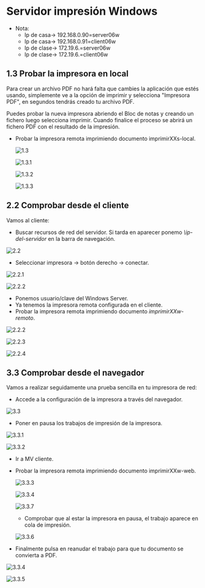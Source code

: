 # Servidor impresión Windows

- Nota:
  - Ip de casa-> 192.168.0.90=server06w
  - Ip de casa-> 192.168.0.91=client06w
  - Ip de clase-> 172.19.6.=server06w
  - Ip de clase-> 172.19.6.=client06w

## 1.3 Probar la impresora en local
Para crear un archivo PDF no hará falta que cambies la aplicación que estés usando, simplemente ve a la opción de imprimir y selecciona "Impresora PDF", en segundos tendrás creado tu archivo PDF.

Puedes probar la nueva impresora abriendo el Bloc de notas y creando un fichero luego selecciona imprimir. Cuando finalice el proceso se abrirá un fichero PDF con el resultado de la impresión.

- Probar la impresora remota imprimiendo documento imprimirXXs-local.

  ![1.3](https://github.com/IsraelLemos/add2021-israel-lemos/blob/master/Servidor-de-impresion-Windows/img/Captura-4.PNG?raw=true)

  ![1.3.1](https://github.com/IsraelLemos/add2021-israel-lemos/blob/master/Servidor-de-impresion-Windows/img/Captura-5.PNG?raw=true)

  ![1.3.2](https://github.com/IsraelLemos/add2021-israel-lemos/blob/master/Servidor-de-impresion-Windows/img/Captura-6.PNG?raw=true)

  ![1.3.3](https://github.com/IsraelLemos/add2021-israel-lemos/blob/master/Servidor-de-impresion-Windows/img/Captura-7.PNG?raw=true)



## 2.2 Comprobar desde el cliente
Vamos al cliente:

- Buscar recursos de red del servidor. Si tarda en aparecer ponemo  _\\ip-del-servidor_ en la barra de navegación.

 ![2.2](https://github.com/IsraelLemos/add2021-israel-lemos/blob/master/Servidor-de-impresion-Windows/img/Captura%20de%20pantalla_2020-11-06_10-35-08.png?raw=true)
- Seleccionar impresora -> botón derecho -> conectar.

 ![2.2.1](https://github.com/IsraelLemos/add2021-israel-lemos/blob/master/Servidor-de-impresion-Windows/img/Captura%20de%20pantalla_2020-11-06_10-35-40.png?raw=true)

 ![2.2.2](https://github.com/IsraelLemos/add2021-israel-lemos/blob/master/Servidor-de-impresion-Windows/img/Captura%20de%20pantalla_2020-11-06_10-36-10.png?raw=true
)

  - Ponemos usuario/clave del Windows Server.
- Ya tenemos la impresora remota configurada en el cliente.
- Probar la impresora remota imprimiendo documento _imprimirXXw-remoto_.

 ![2.2.2](https://github.com/IsraelLemos/add2021-israel-lemos/blob/master/Servidor-de-impresion-Windows/img/Captura.PNG?raw=true)

 ![2.2.3](https://github.com/IsraelLemos/add2021-israel-lemos/blob/master/Servidor-de-impresion-Windows/img/Captura-2.PNG?raw=true)

 ![2.2.4](https://github.com/IsraelLemos/add2021-israel-lemos/blob/master/Servidor-de-impresion-Windows/img/Captura-12.PNG?raw=true)

## 3.3 Comprobar desde el navegador

Vamos a realizar seguidamente una prueba sencilla en tu impresora de red:

- Accede a la configuración de la impresora a través del navegador.

 ![3.3](https://github.com/IsraelLemos/add2021-israel-lemos/blob/master/Servidor-de-impresion-Windows/img/Captura%20de%20pantalla_2020-11-10_12-20-36.png?raw=true)

- Poner en pausa los trabajos de impresión de la impresora.

 ![3.3.1](https://github.com/IsraelLemos/add2021-israel-lemos/blob/master/Servidor-de-impresion-Windows/img/Captura%20de%20pantalla_2020-11-10_12-21-34.png?raw=true)

 ![3.3.2](https://github.com/IsraelLemos/add2021-israel-lemos/blob/master/Servidor-de-impresion-Windows/img/Captura-1.PNG?raw=true)



- Ir a MV cliente.
- Probar la impresora remota imprimiendo documento imprimirXXw-web.

  ![3.3.3](https://github.com/IsraelLemos/add2021-israel-lemos/blob/master/Servidor-de-impresion-Windows/img/Captura-10.PNG?raw=true)

  ![3.3.4](https://github.com/IsraelLemos/add2021-israel-lemos/blob/master/Servidor-de-impresion-Windows/img/Captura-11.PNG?raw=true)

  ![3.3.7](https://github.com/IsraelLemos/add2021-israel-lemos/blob/master/Servidor-de-impresion-Windows/img/Captura-13.PNG?raw=true)

  - Comprobar que al estar la impresora en pausa, el trabajo aparece en cola de impresión.

  ![3.3.6](https://github.com/IsraelLemos/add2021-israel-lemos/blob/master/Servidor-de-impresion-Windows/img/Captura-8.PNG?raw=true)

- Finalmente pulsa en reanudar el trabajo para que tu documento se convierta a PDF.

 ![3.3.4](https://github.com/IsraelLemos/add2021-israel-lemos/blob/master/Servidor-de-impresion-Windows/img/Captura-9.PNG?raw=true)

 ![3.3.5](https://github.com/IsraelLemos/add2021-israel-lemos/blob/master/Servidor-de-impresion-Windows/img/Captura%20de%20pantalla_2020-11-10_12-21-34.png?raw=true)
